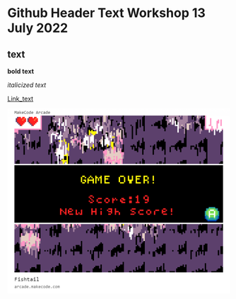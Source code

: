 # Github Header Text Workshop 13 July 2022

## text

**bold text**

*italicized text*

[Link_text](https://github.com/angscang/BrockU-Github-6July22/blob/main/arcade-Fishtail.png)

![Picture of Cherry Picker](https://raw.githubusercontent.com/angscang/BrockU-Github-6July22/main/arcade-Fishtail.png)
